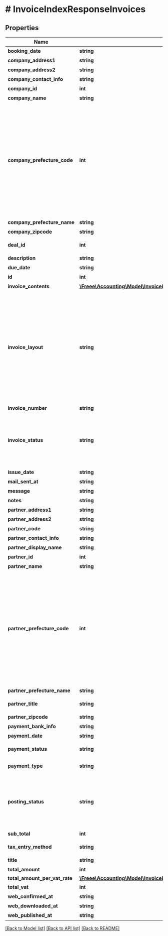 # # InvoiceIndexResponseInvoices

## Properties

Name | Type | Description | Notes
------------ | ------------- | ------------- | -------------
**booking_date** | **string** | 売上計上日 | [optional]
**company_address1** | **string** | 市区町村・番地 | [optional]
**company_address2** | **string** | 建物名・部屋番号など | [optional]
**company_contact_info** | **string** | 事業所担当者名 | [optional]
**company_id** | **int** | 事業所ID |
**company_name** | **string** | 事業所名 |
**company_prefecture_code** | **int** | 都道府県コード（-1: 設定しない、0:北海道、1:青森、2:岩手、3:宮城、4:秋田、5:山形、6:福島、7:茨城、8:栃木、9:群馬、10:埼玉、11:千葉、12:東京、13:神奈川、14:新潟、15:富山、16:石川、17:福井、18:山梨、19:長野、20:岐阜、21:静岡、22:愛知、23:三重、24:滋賀、25:京都、26:大阪、27:兵庫、28:奈良、29:和歌山、30:鳥取、31:島根、32:岡山、33:広島、34:山口、35:徳島、36:香川、37:愛媛、38:高知、39:福岡、40:佐賀、41:長崎、42:熊本、43:大分、44:宮崎、45:鹿児島、46:沖縄 | [optional]
**company_prefecture_name** | **string** | 都道府県 | [optional]
**company_zipcode** | **string** | 郵便番号 | [optional]
**deal_id** | **int** | 取引ID (invoice_statusがsubmitted, unsubmittedの時IDが表示されます) | [optional]
**description** | **string** | 概要 | [optional]
**due_date** | **string** | 期日 (yyyy-mm-dd) | [optional]
**id** | **int** | 請求書ID |
**invoice_contents** | [**\Freee\Accounting\Model\InvoiceIndexResponseInvoiceContents[]**](InvoiceIndexResponseInvoiceContents.md) | 請求内容 | [optional]
**invoice_layout** | **string** | 請求書レイアウト * &#x60;default_classic&#x60; - レイアウト１/クラシック (デフォルト)  * &#x60;standard_classic&#x60; - レイアウト２/クラシック  * &#x60;envelope_classic&#x60; - 封筒１/クラシック  * &#x60;carried_forward_standard_classic&#x60; - レイアウト３（繰越金額欄あり）/クラシック  * &#x60;carried_forward_envelope_classic&#x60; - 封筒２（繰越金額欄あり）/クラシック  * &#x60;default_modern&#x60; - レイアウト１/モダン  * &#x60;standard_modern&#x60; - レイアウト２/モダン  * &#x60;envelope_modern&#x60; - 封筒/モダン |
**invoice_number** | **string** | 請求書番号 |
**invoice_status** | **string** | 請求書ステータス  (draft: 下書き, applying: 申請中, remanded: 差し戻し, rejected: 却下, approved: 承認済み, submitted: 送付済み, unsubmitted: 請求書の承認フローが無効の場合のみ、unsubmitted（送付待ち）の値をとります) |
**issue_date** | **string** | 請求日 (yyyy-mm-dd) |
**mail_sent_at** | **string** | メール送信日時(最新) | [optional]
**message** | **string** | メッセージ | [optional]
**notes** | **string** | 備考 | [optional]
**partner_address1** | **string** | 市区町村・番地 | [optional]
**partner_address2** | **string** | 建物名・部屋番号など | [optional]
**partner_code** | **string** | 取引先コード | [optional]
**partner_contact_info** | **string** | 取引先担当者名 | [optional]
**partner_display_name** | **string** | 請求書に表示する取引先名 | [optional]
**partner_id** | **int** | 取引先ID |
**partner_name** | **string** | 取引先名 | [optional]
**partner_prefecture_code** | **int** | 都道府県コード（-1: 設定しない、0:北海道、1:青森、2:岩手、3:宮城、4:秋田、5:山形、6:福島、7:茨城、8:栃木、9:群馬、10:埼玉、11:千葉、12:東京、13:神奈川、14:新潟、15:富山、16:石川、17:福井、18:山梨、19:長野、20:岐阜、21:静岡、22:愛知、23:三重、24:滋賀、25:京都、26:大阪、27:兵庫、28:奈良、29:和歌山、30:鳥取、31:島根、32:岡山、33:広島、34:山口、35:徳島、36:香川、37:愛媛、38:高知、39:福岡、40:佐賀、41:長崎、42:熊本、43:大分、44:宮崎、45:鹿児島、46:沖縄 | [optional]
**partner_prefecture_name** | **string** | 都道府県 | [optional]
**partner_title** | **string** | 敬称（御中、様、(空白)の3つから選択） | [optional]
**partner_zipcode** | **string** | 郵便番号 | [optional]
**payment_bank_info** | **string** | 支払口座 | [optional]
**payment_date** | **string** | 入金日 | [optional]
**payment_status** | **string** | 入金ステータス  (unsettled: 入金待ち, settled: 入金済み) | [optional]
**payment_type** | **string** | 支払方法 (振込: transfer, 引き落とし: direct_debit) |
**posting_status** | **string** | 郵送ステータス(unrequested: リクエスト前, preview_registered: プレビュー登録, preview_failed: プレビュー登録失敗, ordered: 注文中, order_failed: 注文失敗, printing: 印刷中, canceled: キャンセル, posted: 投函済み) |
**sub_total** | **int** | 小計 | [optional]
**tax_entry_method** | **string** | 請求書の消費税計算方法(inclusive: 内税, exclusive: 外税) |
**title** | **string** | タイトル | [optional]
**total_amount** | **int** | 合計金額 |
**total_amount_per_vat_rate** | [**\Freee\Accounting\Model\InvoiceIndexResponseTotalAmountPerVatRate**](InvoiceIndexResponseTotalAmountPerVatRate.md) |  |
**total_vat** | **int** | 消費税 | [optional]
**web_confirmed_at** | **string** | Web共有取引先確認日時(最新) | [optional]
**web_downloaded_at** | **string** | Web共有ダウンロード日時(最新) | [optional]
**web_published_at** | **string** | Web共有日時(最新) | [optional]

[[Back to Model list]](../../README.md#models) [[Back to API list]](../../README.md#endpoints) [[Back to README]](../../README.md)
